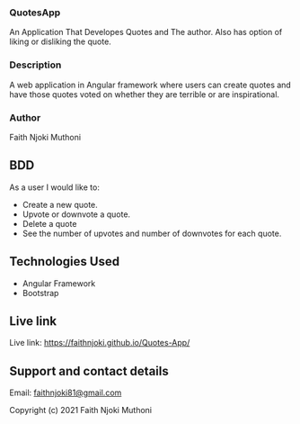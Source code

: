### QuotesApp      
An Application That Developes Quotes and The author. Also has option of liking or disliking the quote.                                                                                                                  

### Description

A web application in Angular framework where users can create quotes and have those quotes voted on whether they are terrible or are inspirational.

### Author
Faith Njoki Muthoni


## BDD
As a user I would like to:

- Create a new quote.
- Upvote or downvote a quote.
- Delete a quote
- See the number of upvotes and number of downvotes for each quote.

## Technologies Used

- Angular Framework
- Bootstrap

## Live link

Live link: https://faithnjoki.github.io/Quotes-App/ 

## Support and contact details

Email: faithnjoki81@gmail.com

Copyright (c) 2021 Faith Njoki Muthoni
